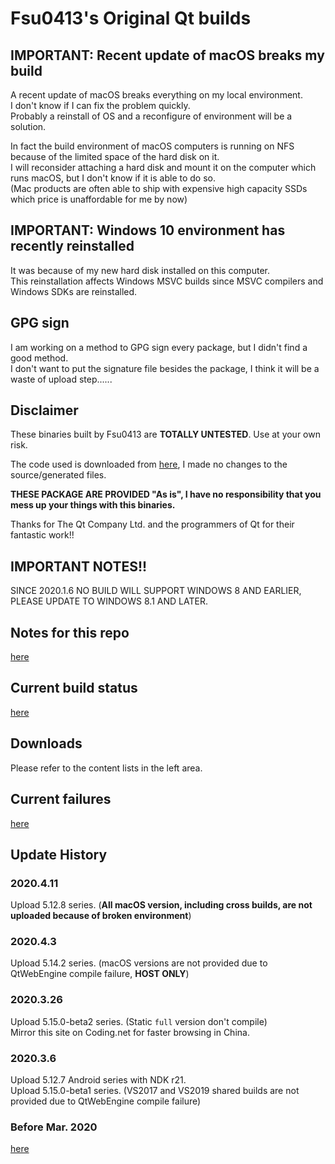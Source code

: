 # Fsu0413's Original Qt builds

## IMPORTANT: Recent update of macOS breaks my build

A recent update of macOS breaks everything on my local environment.  
I don't know if I can fix the problem quickly.  
Probably a reinstall of OS and a reconfigure of environment will be a solution.

In fact the build environment of macOS computers is running on NFS because of the limited space of the hard disk on it.  
I will reconsider attaching a hard disk and mount it on the computer which runs macOS, but I don't know if it is able to do so.  
(Mac products are often able to ship with expensive high capacity SSDs which price is unaffordable for me by now)

## IMPORTANT: Windows 10 environment has recently reinstalled

It was because of my new hard disk installed on this computer.  
This reinstallation affects Windows MSVC builds since MSVC compilers and Windows SDKs are reinstalled.

## GPG sign

I am working on a method to GPG sign every package, but I didn't find a good method.  
I don't want to put the signature file besides the package, I think it will be a waste of upload step......

## Disclaimer

These binaries built by Fsu0413 are __TOTALLY UNTESTED__. Use at your own risk.

The code used is downloaded from [here](http://download.qt.io), I made no changes to the source/generated files.

__THESE PACKAGE ARE PROVIDED "As is", I have no responsibility that you mess up your things with this binaries.__

Thanks for The Qt Company Ltd. and the programmers of Qt for their fantastic work!!

## IMPORTANT NOTES!!

SINCE 2020.1.6 NO BUILD WILL SUPPORT WINDOWS 8 AND EARLIER, PLEASE UPDATE TO WINDOWS 8.1 AND LATER.

## Notes for this repo

[here](?file=999-Misc/001-Notes%20for%20this%20repo)

## Current build status

[here](?file=999-Misc/002-Current%20build%20status)

## Downloads

Please refer to the content lists in the left area.

## Current failures

[here](?file=999-Misc/003-Current%20failures)

## Update History

### 2020.4.11
Upload 5.12.8 series. (**All macOS version, including cross builds, are not uploaded because of broken environment**)

### 2020.4.3
Upload 5.14.2 series. (macOS versions are not provided due to QtWebEngine compile failure, __HOST ONLY__)

### 2020.3.26
Upload 5.15.0-beta2 series. (Static `full` version don't compile)  
Mirror this site on Coding.net for faster browsing in China.

### 2020.3.6
Upload 5.12.7 Android series with NDK r21.  
Upload 5.15.0-beta1 series. (VS2017 and VS2019 shared builds are not provided due to QtWebEngine compile failure)

### Before Mar. 2020

[here](?file=999-Misc/004-Histories)
